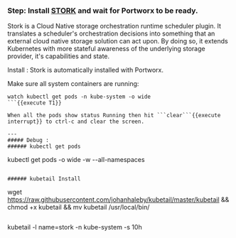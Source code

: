 ### Step: Install [STORK](https://github.com/libopenstorage/stork/) and wait for Portworx to be ready.

Stork is a Cloud Native storage orchestration runtime scheduler plugin. It translates a scheduler's orchestration decisions into something that an external cloud native storage solution can act upon. By doing so, it extends Kubernetes with more stateful awareness of the underlying storage provider, it's capabilities and state.

Install : Stork is automatically installed with Portworx.

Make sure all system containers are running:
```
watch kubectl get pods -n kube-system -o wide
```{{execute T1}}

When all the pods show status Running then hit ```clear```{{execute interrupt}} to ctrl-c and clear the screen.

---
##### Debug :
###### kubectl get pods
```
kubectl get pods -o wide -w --all-namespaces
```{{execute T2}}

###### kubetail Install
```
wget https://raw.githubusercontent.com/johanhaleby/kubetail/master/kubetail && chmod +x kubetail && mv kubetail /usr/local/bin/
```{{execute T3}}

```
kubetail -l name=stork -n kube-system -s 10h
```{{execute T3}}
